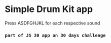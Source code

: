 # Simple Drum Kit app

Press ASDFGHJKL for each respective sound

### `part of JS 30 app on 30 days challenge`

